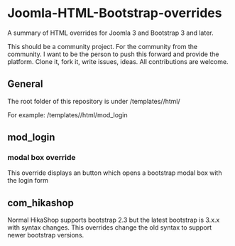 Joomla-HTML-Bootstrap-overrides
===============================

A summary of HTML overrides for Joomla 3 and Bootstrap 3 and later.

This should be a community project. For the community from the community. I want to be the person to push this forward and provide the platform. Clone it, fork it, write issues, ideas. All contributions are welcome.

## General
The root folder of this repository is under <JoomlaRoot>/templates/<YourTemplate>/html/

For example: <JoomlaRoot>/templates/<YourTemplate>/html/mod_login

## mod_login
### modal box override
This override displays an button which opens a bootstrap modal box with the login form

## com_hikashop
Normal HikaShop supports bootstrap 2.3 but the latest bootstrap is 3.x.x with syntax changes. This overrides change the old syntax to support newer bootstrap versions.
